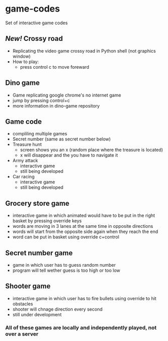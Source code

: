 # game-codes
Set of interactive game codes
## _New!_   Crossy road
- Replicating the video game crossy road in Python shell (not graphics window)
- How to play:
  - press control c to move foreward
## Dino game
- Game replicating google chrome's no internet game
- jump by pressing control+c
- more information in dino-game repository
## Game code
- compliling multiple games
- Secret number (same as secret number below)
- Treasure hunt
  - screen shows you an x (random place where the treasure is located)
  - x will disappear and the you have to navigate it
- Army attack
  - interactive game
  - still being developed
- Car racing
  - interactive game
  - still being developed
## Grocery store game 
- interactive game in which animated would have to be put in the right basket by pressing override keys
- words are moving in 3 lanes at the same time in opposite directions
- words will start from the opposite side again when they reach the end
- word can be put in basket using override c+control
## Secret number game
- game in which user has to guess random number
- program will tell wether guess is too high or too low
## Shooter game
- interactive game in which user has to fire bullets using override to hit obstacles
- shooter will chnage direction every second
- still under development
### All of these games are locally and independently played, not over a server
